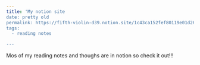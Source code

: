 ```yaml
---
title: 'My notion site
date: pretty old
permalink: https://fifth-violin-d39.notion.site/1c43ca152fef80119e01d261dedcc0cb?v=1c43ca152fef8086b987000c48206850&pvs=4/
tags:
  - reading notes

---
```


Mos of my reading notes and thoughs are in notion so check it out!!!
